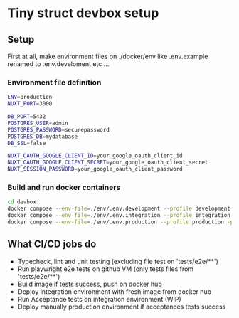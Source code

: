 # Tiny struct devbox setup

## Setup
First at all, make environment files on ./docker/env 
like .env.example renamed to .env.develoment etc ...

### Environment file definition 

```bash
ENV=production
NUXT_PORT=3000

DB_PORT=5432
POSTGRES_USER=admin
POSTGRES_PASSWORD=securepassword
POSTGRES_DB=mydatabase
DB_SSL=false

NUXT_OAUTH_GOOGLE_CLIENT_ID=your_google_oauth_client_id
NUXT_OAUTH_GOOGLE_CLIENT_SECRET=your_google_oauth_client_secret
NUXT_SESSION_PASSWORD=your_google_oauth_client_password
```

### Build and run docker containers

```bash
cd devbox
docker compose --env-file=./env/.env.development --profile development -p dev up -d --build
docker compose --env-file=./env/.env.integration --profile integration -p int up -d --build
docker compose --env-file=./env/.env.production --profile production -p prod up -d --build
```

## What CI/CD jobs do

- Typecheck, lint and unit testing (excluding file test on 'tests/e2e/**')
- Run playwright e2e tests on github VM (only tests files from 'tests/e2e/**')
- Build image if tests success, push on docker hub
- Deploy integration environment with fresh image from docker hub
- Run Acceptance tests on integration environment (WIP)
- Deploy manually production environment if acceptances tests success